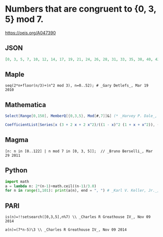 # Numbers that are congruent to \{0, 3, 5\} mod 7\.
https://oeis.org/A047390
## JSON
```JSON
[0, 3, 5, 7, 10, 12, 14, 17, 19, 21, 24, 26, 28, 31, 33, 35, 38, 40, 42, 45, 47, 49, 52, 54, 56, 59, 61, 63, 66, 68, 70, 73, 75, 77, 80, 82, 84, 87, 89, 91, 94, 96, 98, 101, 103, 105, 108, 110, 112, 115, 117, 119, 122, 124, 126, 129, 131, 133, 136, 138, 140, 143]
```
## Maple
```Maple
seq(2*n+floor(n/3)+(n^2 mod 3), n=0..52); # _Gary Detlefs_, Mar 19 2010
```
## Mathematica
```Mathematica
Select[Range[0,150], MemberQ[{0,3,5}, Mod[#,7]]&] (* _Harvey P. Dale_, Dec 07 2011 *)
```
```Mathematica
CoefficientList[Series[x (3 + 2 x + 2 x^2)/((1 - x)^2 (1 + x + x^2)), {x, 0, 70}], x] (* _Vincenzo Librandi_, Nov 02 2014 *)
```
## Magma
```Magma
[n: n in [0..122] | n mod 7 in [0, 3, 5]];  // _Bruno Berselli_, Mar 29 2011
```
## Python
```Python
import math
a = lambda n: 2*(n-1)+math.ceil((n-1)/3.0)
for n in range(1,101): print(a(n), end = ", ") # _Karl V. Keller, Jr._, Nov 01 2014
```
## PARI
```PARI
is(n)=!!setsearch([0,3,5],n%7) \\ _Charles R Greathouse IV_, Nov 09 2014
```
```PARI
a(n)=(7*n-5)\3 \\ _Charles R Greathouse IV_, Nov 09 2014
```
